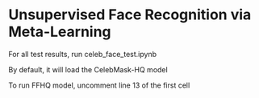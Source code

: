 # Unsupervised Face Recognition via Meta-Learning

For all test results, run celeb_face_test.ipynb

By default, it will load the CelebMask-HQ model

To run FFHQ model, uncomment line 13 of the first cell
